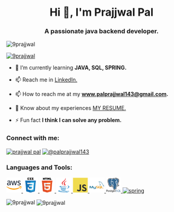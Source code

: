 <h1 align="center">Hi 👋, I'm Prajjwal Pal</h1>
<h3 align="center">A passionate java backend developer.</h3>

<p align="left"> <img src="https://komarev.com/ghpvc/?username=9prajjwal&label=Profile%20views&color=0e75b6&style=flat" alt="9prajjwal" /> </p>

<p align="left"> <a href="https://github.com/ryo-ma/github-profile-trophy"><img src="https://github-profile-trophy.vercel.app/?username=9prajjwal" alt="9prajjwal" /></a> </p>

- 🌱 I’m currently learning **JAVA, SQL, SPRING.**

- 📫 Reach me in [LinkedIn.](https://www.linkedin.com/in/prajjwal-pal-13658112a/)

- 📫 How to reach me at my **www.palprajjwal143@gmail.com.**

- 📄 Know about my experiences [MY RESUME.](https://drive.google.com/file/d/12_0i89d7QxoJyZGNTsd1kBVx-hZHfoNp/view?usp=sharing)

- ⚡ Fun fact **I think I can solve any problem.**

<h3 align="left">Connect with me:</h3>
<p align="left">
<a href="https://linkedin.com/in/prajjwal pal" target="blank"><img align="center" src="https://raw.githubusercontent.com/rahuldkjain/github-profile-readme-generator/master/src/images/icons/Social/linked-in-alt.svg" alt="prajjwal pal" height="30" width="40" /></a>
<a href="https://www.hackerrank.com/@palprajjwal143" target="blank"><img align="center" src="https://raw.githubusercontent.com/rahuldkjain/github-profile-readme-generator/master/src/images/icons/Social/hackerrank.svg" alt="@palprajjwal143" height="30" width="40" /></a>
</p>

<h3 align="left">Languages and Tools:</h3>
<p align="left"> <a href="https://aws.amazon.com" target="_blank" rel="noreferrer"> <img src="https://raw.githubusercontent.com/devicons/devicon/master/icons/amazonwebservices/amazonwebservices-original-wordmark.svg" alt="aws" width="40" height="40"/> </a> <a href="https://www.w3schools.com/css/" target="_blank" rel="noreferrer"> <img src="https://raw.githubusercontent.com/devicons/devicon/master/icons/css3/css3-original-wordmark.svg" alt="css3" width="40" height="40"/> </a> <a href="https://www.w3.org/html/" target="_blank" rel="noreferrer"> <img src="https://raw.githubusercontent.com/devicons/devicon/master/icons/html5/html5-original-wordmark.svg" alt="html5" width="40" height="40"/> </a> <a href="https://www.java.com" target="_blank" rel="noreferrer"> <img src="https://raw.githubusercontent.com/devicons/devicon/master/icons/java/java-original.svg" alt="java" width="40" height="40"/> </a> <a href="https://developer.mozilla.org/en-US/docs/Web/JavaScript" target="_blank" rel="noreferrer"> <img src="https://raw.githubusercontent.com/devicons/devicon/master/icons/javascript/javascript-original.svg" alt="javascript" width="40" height="40"/> </a> <a href="https://www.mysql.com/" target="_blank" rel="noreferrer"> <img src="https://raw.githubusercontent.com/devicons/devicon/master/icons/mysql/mysql-original-wordmark.svg" alt="mysql" width="40" height="40"/> </a> <a href="https://www.postgresql.org" target="_blank" rel="noreferrer"> <img src="https://raw.githubusercontent.com/devicons/devicon/master/icons/postgresql/postgresql-original-wordmark.svg" alt="postgresql" width="40" height="40"/> </a> <a href="https://spring.io/" target="_blank" rel="noreferrer"> <img src="https://www.vectorlogo.zone/logos/springio/springio-icon.svg" alt="spring" width="40" height="40"/> </a> </p>

<p><img align="left" src="https://github-readme-stats.vercel.app/api/top-langs?username=9prajjwal&show_icons=true&locale=en&layout=compact" alt="9prajjwal" /></p>

<p>&nbsp;<img align="center" src="https://github-readme-stats.vercel.app/api?username=9prajjwal&show_icons=true&locale=en" alt="9prajjwal" /></p>

